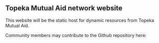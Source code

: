 ## Topeka Mutual Aid network website

This website will be the static host for dynamic resources from Topeka Mutual Aid. 

Community members may contribute to the Github repository here: 
